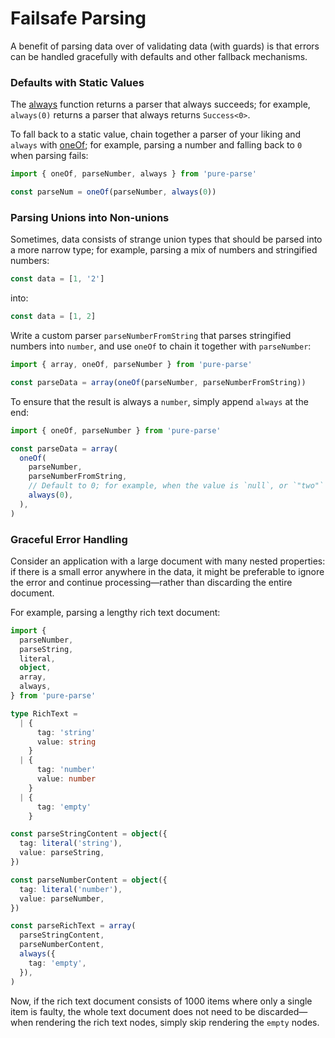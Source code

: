 # Failsafe Parsing

A benefit of parsing data over of validating data (with guards) is that errors can be handled gracefully with defaults and other fallback mechanisms.

### Defaults with Static Values

The [always](/api/parsers/always) function returns a parser that always succeeds; for example, `always(0)` returns a parser that always returns `Success<0>`.

To fall back to a static value, chain together a parser of your liking and `always` with [oneOf](/api/parsers/oneOf); for example, parsing a number and falling back to `0` when parsing fails:

```ts
import { oneOf, parseNumber, always } from 'pure-parse'

const parseNum = oneOf(parseNumber, always(0))
```

### Parsing Unions into Non-unions

Sometimes, data consists of strange union types that should be parsed into a more narrow type; for example, parsing a mix of numbers and stringified numbers:

```ts
const data = [1, '2']
```

into:

```ts
const data = [1, 2]
```

Write a custom parser `parseNumberFromString` that parses stringified numbers into `number`, and use `oneOf` to chain it together with `parseNumber`:

```ts
import { array, oneOf, parseNumber } from 'pure-parse'

const parseData = array(oneOf(parseNumber, parseNumberFromString))
```

To ensure that the result is always a `number`, simply append `always` at the end:

```ts
import { oneOf, parseNumber } from 'pure-parse'

const parseData = array(
  oneOf(
    parseNumber,
    parseNumberFromString,
    // Default to 0; for example, when the value is `null`, or `"two"`
    always(0),
  ),
)
```

### Graceful Error Handling

Consider an application with a large document with many nested properties: if there is a small error anywhere in the data, it might be preferable to ignore the error and continue processing—rather than discarding the entire document.

For example, parsing a lengthy rich text document:

```ts
import {
  parseNumber,
  parseString,
  literal,
  object,
  array,
  always,
} from 'pure-parse'

type RichText =
  | {
      tag: 'string'
      value: string
    }
  | {
      tag: 'number'
      value: number
    }
  | {
      tag: 'empty'
    }

const parseStringContent = object({
  tag: literal('string'),
  value: parseString,
})

const parseNumberContent = object({
  tag: literal('number'),
  value: parseNumber,
})

const parseRichText = array(
  parseStringContent,
  parseNumberContent,
  always({
    tag: 'empty',
  }),
)
```

Now, if the rich text document consists of 1000 items where only a single item is faulty, the whole text document does not need to be discarded—when rendering the rich text nodes, simply skip rendering the `empty` nodes.
